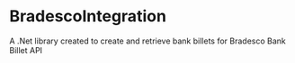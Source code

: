 # BradescoIntegration
A .Net library created to create and retrieve bank billets for Bradesco Bank Billet API

